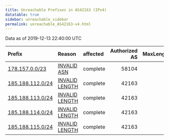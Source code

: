 ```yaml
---
title: Unreachable Prefixes in AS42163 (IPv4)
datatable: true
sidebar: unreachable_sidebar
permalink: unreachable_AS42163-v4.html
---
```


Data as of 2019-12-13 22:40:00 UTC


<div class="datatable-begin"></div>

| Prefix                                                     | Reason                                                                                                     | affected   |   Authorized AS |   MaxLength | Anchor                                         |   unreachable /24s |
|:-----------------------------------------------------------|:-----------------------------------------------------------------------------------------------------------|:-----------|----------------:|------------:|:-----------------------------------------------|-------------------:|
| [178.157.0.0/23](https://stat.ripe.net/178.157.0.0/23)     | [INVALID ASN](https://rpki-validator.ripe.net/announcement-preview?asn=AS42163&prefix=178.157.0.0/23)      | complete   |           58104 |          24 | [RIPE](unreachable_RIPE_NCC_RPKI_Root-v4.html) |                  2 |
| [185.188.112.0/24](https://stat.ripe.net/185.188.112.0/24) | [INVALID LENGTH](https://rpki-validator.ripe.net/announcement-preview?asn=AS42163&prefix=185.188.112.0/24) | complete   |           42163 |          22 | [RIPE](unreachable_RIPE_NCC_RPKI_Root-v4.html) |                  1 |
| [185.188.113.0/24](https://stat.ripe.net/185.188.113.0/24) | [INVALID LENGTH](https://rpki-validator.ripe.net/announcement-preview?asn=AS42163&prefix=185.188.113.0/24) | complete   |           42163 |          22 | [RIPE](unreachable_RIPE_NCC_RPKI_Root-v4.html) |                  1 |
| [185.188.114.0/24](https://stat.ripe.net/185.188.114.0/24) | [INVALID LENGTH](https://rpki-validator.ripe.net/announcement-preview?asn=AS42163&prefix=185.188.114.0/24) | complete   |           42163 |          22 | [RIPE](unreachable_RIPE_NCC_RPKI_Root-v4.html) |                  1 |
| [185.188.115.0/24](https://stat.ripe.net/185.188.115.0/24) | [INVALID LENGTH](https://rpki-validator.ripe.net/announcement-preview?asn=AS42163&prefix=185.188.115.0/24) | complete   |           42163 |          22 | [RIPE](unreachable_RIPE_NCC_RPKI_Root-v4.html) |                  1 |

<div class="datatable-end"></div>